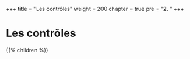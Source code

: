 +++
title = "Les contrôles"
weight = 200
chapter = true
pre = "<b>2. </b>"
+++

# Les contrôles

{{% children %}}
